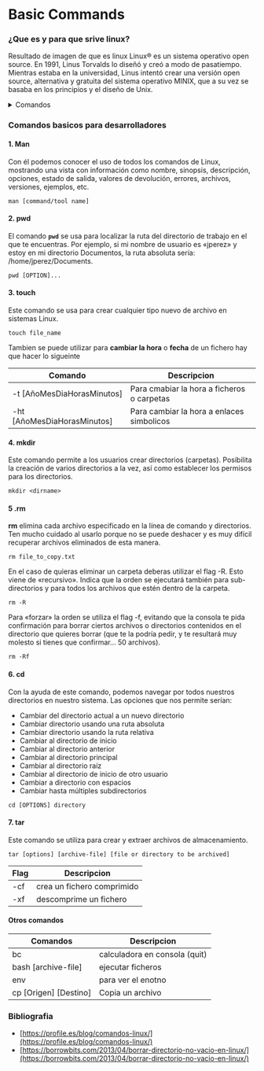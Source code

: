 # Basic Commands

### ¿Que es y para que srive linux?

Resultado de imagen de que es linux Linux® es un sistema operativo open source. En 1991, Linus Torvalds lo diseñó y creó a modo de pasatiempo. Mientras estaba en la universidad, Linus intentó crear una versión open source, alternativa y gratuita del sistema operativo MINIX, que a su vez se basaba en los principios y el diseño de Unix.

<details>

<summary>Comandos</summary>

1. [Man](basic-commands.md#1.-man)
2. [pwd](basic-commands.md#2.-pwd)
3. [touch](basic-commands.md#3.-touch)
4. [mkdir](basic-commands.md#4.-mkdir)
5. [rm](basic-commands.md#5-.rm)
6. [cd](basic-commands.md#6.-cd)
7. [tar](basic-commands.md#7.-tar)

[Otros comandos](basic-commands.md#otros-comandos)

</details>

### Comandos basicos para desarrolladores

#### 1. Man

Con él podemos conocer el uso de todos los comandos de Linux, mostrando una vista con información como nombre, sinopsis, descripción, opciones, estado de salida, valores de devolución, errores, archivos, versiones, ejemplos, etc.

```
man [command/tool name]
```

#### 2. pwd

El comando **`pwd`** se usa para localizar la ruta del directorio de trabajo en el que te encuentras. Por ejemplo, si mi nombre de usuario es «jperez» y estoy en mi directorio Documentos, la ruta absoluta sería: /home/jperez/Documents.

```
pwd [OPTION]...
```

#### 3. touch

Este comando se usa para crear cualquier tipo nuevo de archivo en sistemas Linux.

```
touch file_name
```

Tambien se puede utilizar para **cambiar la hora** o **fecha** de un fichero hay que hacer lo sigueinte

| Comando                      | Descripcion                                |
| ---------------------------- | ------------------------------------------ |
| -t \[AñoMesDiaHorasMinutos]  | Para cmabiar la hora a ficheros o carpetas |
| -ht \[AñoMesDiaHorasMinutos] | Para cambiar la hora a enlaces simbolicos  |

#### 4. mkdir

Este comando permite a los usuarios crear directorios (carpetas). Posibilita la creación de varios directorios a la vez, así como establecer los permisos para los directorios.

```
mkdir <dirname>  
```

#### 5 .rm

**rm** elimina cada archivo especificado en la línea de comando y directorios. Ten mucho cuidado al usarlo porque no se puede deshacer y es muy difícil recuperar archivos eliminados de esta manera.

```
rm file_to_copy.txt
```

En el caso de quieras eliminar un carpeta deberas utilizar el flag -R. Esto viene de «recursivo». Indica que la orden se ejecutará también para sub-directorios y para todos los archivos que estén dentro de la carpeta.

```
rm -R
```

Para «forzar» la orden se utiliza el flag -f, evitando que la consola te pida confirmación para borrar ciertos archivos o directorios contenidos en el directorio que quieres borrar (que te la podría pedir, y te resultará muy molesto si tienes que confirmar… 50 archivos).

```
rm -Rf
```

#### 6.  cd

Con la ayuda de este comando, podemos navegar por todos nuestros directorios en nuestro sistema. Las opciones que nos permite serían:



* Cambiar del directorio actual a un nuevo directorio
* Cambiar directorio usando una ruta absoluta
* Cambiar directorio usando la ruta relativa
* Cambiar al directorio de inicio
* Cambiar al directorio anterior
* Cambiar al directorio principal
* Cambiar al directorio raíz
* Cambiar al directorio de inicio de otro usuario
* Cambiar a directorio con espacios
* Cambiar hasta múltiples subdirectorios

```
cd [OPTIONS] directory
```

#### 7. tar

Este comando se utiliza para crear y extraer archivos de almacenamiento.

```
tar [options] [archive-file] [file or directory to be archived]
```

| Flag | Descripcion                |
| ---- | -------------------------- |
| -cf  | crea un fichero comprimido |
| -xf  | descomprime un fichero     |

#### Otros comandos

| Comandos                | Descripcion                   |
| ----------------------- | ----------------------------- |
| bc                      | calculadora en consola (quit) |
| bash \[archive-file]    | ejecutar ficheros             |
| env                     | para ver el enotno            |
| cp \[Origen] \[Destino] | Copia un archivo              |

### Bibliografia

* [https://profile.es/blog/comandos-linux/](https://profile.es/blog/comandos-linux/)
* [https://borrowbits.com/2013/04/borrar-directorio-no-vacio-en-linux/](https://borrowbits.com/2013/04/borrar-directorio-no-vacio-en-linux/)
